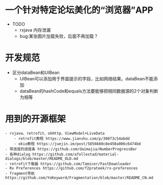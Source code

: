 # 一个针对特定论坛美化的“浏览器”APP
- TODO
    - rxjava 内存泄漏
    - bug:某张图片加载失败，后面不再加载？
# 开发规范
- 区分dataBean和UIBean
    - UIBean可以添加用于界面提示的字段，比如网络结果。dataBean不能添加
    - dataBean的hashCode和equals方法要能够把相同数据源的2个对象判断为相等


# 用到的开源框架
    - rxjava、retrofit、okHttp、ViewModel+LiveData
        - retrofit教程 https://www.jianshu.com/p/308f3c54abdd
        - okio教程 https://juejin.im/post/5856680c8e450a006c6474bd
    - 带进度的进度条 https://github.com/daimajia/NumberProgressBar
    - 各种dialog https://github.com/afollestad/material-dialogs/blob/master/README_OLD.md
    - retrofit下载器 https://github.com/Tamicer/FastDownloader
    - Rx Preferences https://github.com/f2prateek/rx-preferences
    - fragment导航 https://github.com/YoKeyword/Fragmentation/blob/master/README_CN.md